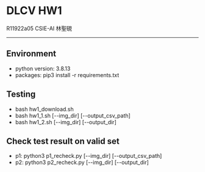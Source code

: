# DLCV HW1 
R11922a05 CSIE-AI 林聖硯

---
## Environment
- python version: 3.8.13
- packages: pip3 install -r requirements.txt

## Testing
- bash hw1_download.sh
- bash hw1_1.sh [--img_dir] [--output_csv_path]
- bash hw1_2.sh [--img_dir] [--output_dir]

## Check test result on valid set
- p1: python3 p1_recheck.py [--img_dir] [--output_csv_path]
- p2: python3 p2_recheck.py [--img_dir] [--output_dir]
